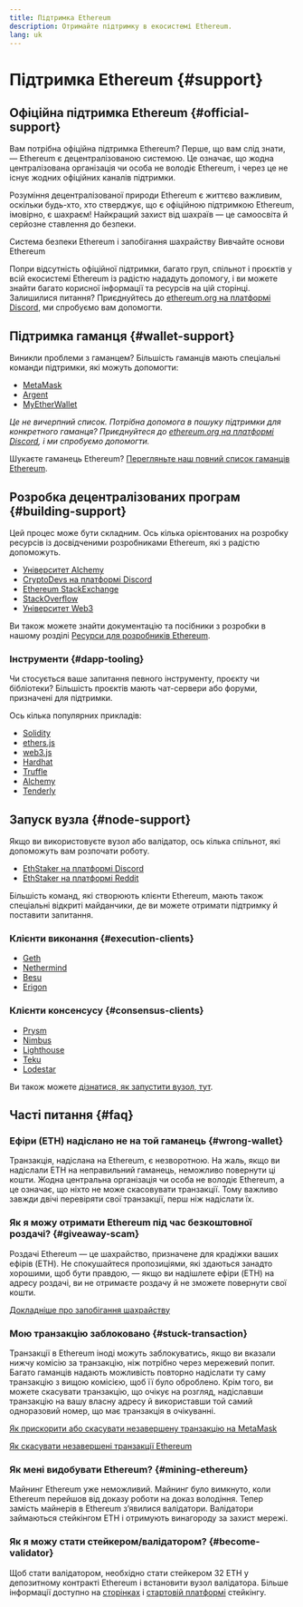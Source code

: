 ```yaml
---
title: Підтримка Ethereum
description: Отримайте підтримку в екосистемі Ethereum.
lang: uk
---
```


# Підтримка Ethereum {#support}

## Офіційна підтримка Ethereum {#official-support}

Вам потрібна офіційна підтримка Ethereum? Перше, що вам слід знати, — Ethereum є децентралізованою системою. Це означає, що жодна централізована організація чи особа не володіє Ethereum, і через це не існує жодних офіційних каналів підтримки.

Розуміння децентралізованої природи Ethereum є життєво важливим, оскільки будь-хто, хто стверджує, що є офіційною підтримкою Ethereum, імовірно, є шахраєм! Найкращий захист від шахраїв — це самоосвіта й серйозне ставлення до безпеки.

<DocLink to="/security/">
  Система безпеки Ethereum і запобігання шахрайству
</DocLink>

<DocLink to="/learn/">
  Вивчайте основи Ethereum
</DocLink>

Попри відсутність офіційної підтримки, багато груп, спільнот і проєктів у всій екосистемі Ethereum із радістю нададуть допомогу, і ви можете знайти багато корисної інформації та ресурсів на цій сторінці. Залишилися питання? Приєднуйтесь до [ethereum.org на платформі Discord](/discord/), ми спробуємо вам допомогти.

## Підтримка гаманця {#wallet-support}

Виникли проблеми з гаманцем? Більшість гаманців мають спеціальні команди підтримки, які можуть допомогти:

- [MetaMask](https://metamask.zendesk.com/hc/)
- [Argent](https://support.argent.xyz/hc/)
- [MyEtherWallet](https://help.myetherwallet.com/)

_Це не вичерпний список. Потрібна допомога в пошуку підтримки для конкретного гаманця? Приєднуйтеся до [ethereum.org на платформі Discord](https://discord.gg/ethereum-org), і ми спробуємо допомогти._

Шукаєте гаманець Ethereum? [Перегляньте наш повний список гаманців Ethereum](/wallets/find-wallet/).

## Розробка децентралізованих програм {#building-support}

Цей процес може бути складним. Ось кілька орієнтованих на розробку ресурсів із досвідченими розробниками Ethereum, які з радістю допоможуть.

- [Університет Alchemy](https://university.alchemy.com/#starter_code)
- [CryptoDevs на платформі Discord](https://discord.gg/Z9TA39m8Yu)
- [Ethereum StackExchange](https://ethereum.stackexchange.com/)
- [StackOverflow](https://stackoverflow.com/questions/tagged/web3)
- [Університет Web3](https://www.web3.university/)

Ви також можете знайти документацію та посібники з розробки в нашому розділі [Ресурси для розробників Ethereum](/developers/).

### Інструменти {#dapp-tooling}

Чи стосується ваше запитання певного інструменту, проєкту чи бібліотеки? Більшість проєктів мають чат-сервери або форуми, призначені для підтримки.

Ось кілька популярних прикладів:

- [Solidity](https://gitter.im/ethereum/solidity/)
- [ethers.js](https://discord.gg/6jyGVDK6Jx)
- [web3.js](https://discord.gg/GsABYQu4sC)
- [Hardhat](https://discord.gg/xtrMGhmbfZ)
- [Truffle](https://discord.gg/8uKcsccEYE)
- [Alchemy](http://alchemy.com/discord)
- [Tenderly](https://discord.gg/fBvDJYR)

## Запуск вузла {#node-support}

Якщо ви використовуєте вузол або валідатор, ось кілька спільнот, які допоможуть вам розпочати роботу.

- [EthStaker на платформі Discord](https://discord.gg/ethstaker)
- [EthStaker на платформі Reddit](https://www.reddit.com/r/ethstaker)

Більшість команд, які створюють клієнти Ethereum, мають також спеціальні відкриті майданчики, де ви можете отримати підтримку й поставити запитання.

### Клієнти виконання {#execution-clients}

- [Geth](https://discord.gg/FqDzupGyYf)
- [Nethermind](https://discord.gg/YJx3pm8z5C)
- [Besu](https://discord.gg/p8djYngzKN)
- [Erigon](https://github.com/ledgerwatch/erigon/issues)

### Клієнти консенсусу {#consensus-clients}

- [Prysm](https://discord.gg/prysmaticlabs)
- [Nimbus](https://discord.gg/nSmEH3qgFv)
- [Lighthouse](https://discord.gg/cyAszAh)
- [Teku](https://discord.gg/7hPv2T6)
- [Lodestar](https://discord.gg/aMxzVcr)

Ви також можете [дізнатися, як запустити вузол, тут](/developers/docs/nodes-and-clients/run-a-node/).

## Часті питання {#faq}

### Ефіри (ETH) надіслано не на той гаманець {#wrong-wallet}

Транзакція, надіслана на Ethereum, є незворотною. На жаль, якщо ви надіслали ETH на неправильний гаманець, неможливо повернути ці кошти. Жодна центральна організація чи особа не володіє Ethereum, а це означає, що ніхто не може скасовувати транзакції. Тому важливо завжди двічі перевіряти свої транзакції, перш ніж надіслати їх.

### Як я можу отримати Ethereum під час безкоштовної роздачі? {#giveaway-scam}

Роздачі Ethereum — це шахрайство, призначене для крадіжки ваших ефірів (ETH). Не спокушайтеся пропозиціями, які здаються занадто хорошими, щоб бути правдою, — якщо ви надішлете ефіри (ETH) на адресу роздачі, ви не отримаєте роздачу й не зможете повернути свої кошти.

[Докладніше про запобігання шахрайству](/security/#common-scams)

### Мою транзакцію заблоковано {#stuck-transaction}

Транзакції в Ethereum іноді можуть заблокуватись, якщо ви вказали нижчу комісію за транзакцію, ніж потрібно через мережевий попит. Багато гаманців надають можливість повторно надіслати ту саму транзакцію з вищою комісією, щоб її було оброблено. Крім того, ви можете скасувати транзакцію, що очікує на розгляд, надіславши транзакцію на вашу власну адресу й використавши той самий одноразовий номер, що має транзакція в очікуванні.

[Як прискорити або скасувати незавершену транзакцію на MetaMask](https://metamask.zendesk.com/hc/en-us/articles/360015489251-How-to-speed-up-or-cancel-a-pending-transaction)

[Як скасувати незавершені транзакції Ethereum](https://info.etherscan.com/how-to-cancel-ethereum-pending-transactions/)

### Як мені видобувати Ethereum? {#mining-ethereum}

Майнинг Ethereum уже неможливий. Майнинг було вимкнуто, коли Ethereum перейшов від доказу роботи на доказ володіння. Тепер замість майнерів в Ethereum з’явилися валідатори. Валідатори займаються стейкінгом ETH і отримують винагороду за захист мережі.

### Як я можу стати стейкером/валідатором? {#become-validator}

Щоб стати валідатором, необхідно стати стейкером 32 ETH у депозитному контракті Ethereum і встановити вузол валідатора. Більше інформації доступно на [сторінках](/staking) і [стартовій платформі](https://launchpad.ethereum.org/) стейкінгу.
